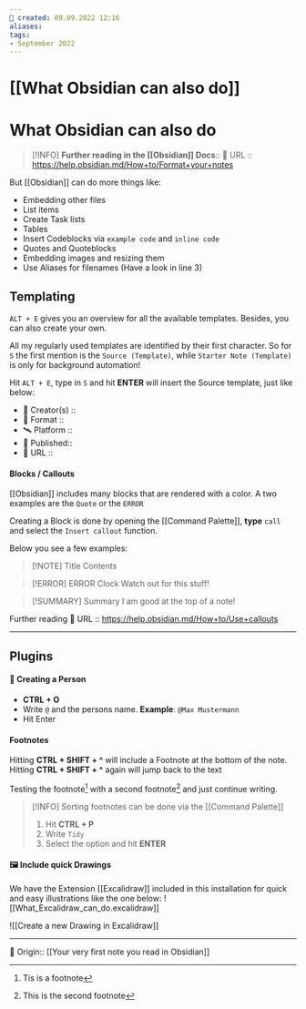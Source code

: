 ```yaml
---
📅 created: 09.09.2022 12:16
aliases:
tags:
- September 2022
---
```

# [[What Obsidian can also do]]

# What Obsidian can also do

> [!INFO] **Further reading in the [[Obsidian]] Docs**::
🔗 URL :: https://help.obsidian.md/How+to/Format+your+notes


But [[Obsidian]] can do more things like:
- Embedding other files
- List items
- Create Task lists
- Tables
- Insert Codeblocks via ```example code```  and `inline code`
- Quotes and Quoteblocks
- Embedding images and resizing them
- Use Aliases for filenames (Have a look in line 3)


## Templating
`ALT + E` gives you an overview for all the available templates.
Besides, you can also create your own.

All my regularly used templates are identified by their first character.
So for `S` the first mention is the `Source (Template)`, while `Starter Note (Template)` is only for background automation!

Hit `ALT + E`, type in `S` and hit **ENTER** will insert the Source template, just like below:

- 👤 Creator(s) ::
- 📼 Format ::
- 🛰️ Platform ::
- 📅 Published::
- 🔗 URL ::



#### Blocks / Callouts
[[Obsidian]] includes many blocks that are rendered with a color.
A two examples are the `Quote` or the `ERROR`

Creating a Block is done by opening the [[Command Palette]], **type** `call` and select the `Insert callout` function.

Below you see a few examples:

> [!NOTE] Title
> Contents

> [!ERROR] ERROR Clock
> Watch out for this stuff!

> [!SUMMARY]  Summary
> I am good at the top of a note!


Further reading
🔗 URL :: https://help.obsidian.md/How+to/Use+callouts



---

## Plugins

#### 👤 Creating a Person
- **CTRL + O**
- Write `@` and the persons name. **Example**: `@Max Mustermann`
- Hit Enter



#### Footnotes
Hitting **CTRL + SHIFT + ^** will include a Footnote at the bottom of the note.
Hitting **CTRL + SHIFT + ^** again will jump back to the text

Testing the footnote[^1] with a second footnote[^2] and just continue writing.

> [!INFO] Sorting footnotes can be done via the [[Command Palette]]
> 1. Hit **CTRL + P**
> 2. Write `Tidy`
> 3. Select the option and hit **ENTER**




#### 🖼️ Include quick Drawings
We have the Extension [[Excalidraw]] included in this installation for quick and easy illustrations like the one below:
![[What_Excalidraw_can_do.excalidraw]]

![[Create a new Drawing in Excalidraw]]


---

[^1]: Tis is a footnote
[^2]: This is the second footnote



 🔮 Origin:: [[Your very first note you read in Obsidian]]
